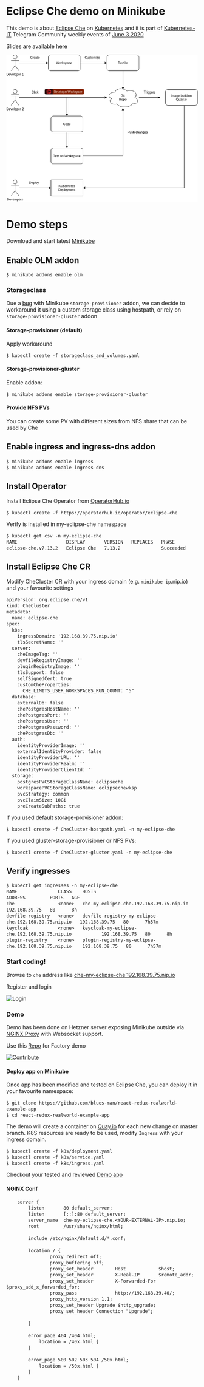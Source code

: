 # Eclipse Che demo on Minikube

This demo is about [Eclipse Che](https://www.eclipse.org/che/) on [Kubernetes](https://kubernetes.io) and it is part of [Kubernetes-IT](https://t.me/kubernetes_it) Telegram Community weekly events of [June 3 2020](https://www.eventbrite.it/e/biglietti-kubernetes-it-sviluppare-su-kubernetes-con-eclipse-che-107109477330#)

Slides are available [here](https://github.com/blues-man/eclipse-che-minikube-demo/blob/master/Eclipse_Che_Rocks.pdf)


![Diagram](Eclipse_Che_Demo_Diagram.png)

# Demo steps

Download and start latest [Minikube](https://github.com/kubernetes/minikube/releases/tag/v1.11.0)

## Enable OLM addon

```
$ minikube addons enable olm
```
### Storageclass

Due a [bug](https://github.com/eclipse/che/issues/16545) with Minikube `storage-provisioner` addon, we can decide to workaround it using a custom storage class using hostpath, or rely on `storage-provisioner-gluster` addon

#### Storage-provisioner (default)

Apply workaround
```
$ kubectl create -f storageclass_and_volumes.yaml
```

#### Storage-provisioner-gluster

Enable addon:

```
$ minikube addons enable storage-provisioner-gluster
```

#### Provide NFS PVs

You can create some PV with different sizes from NFS share that can be used by Che

## Enable ingress and ingress-dns addon

```
$ minikube addons enable ingress
$ minikube addons enable ingress-dns
```
## Install Operator

Install Eclipse Che Operator from [OperatorHub.io](https://operatorhub.io/operator/eclipse-che)

```
$ kubectl create -f https://operatorhub.io/operator/eclipse-che
```

Verify is installed in my-eclipse-che namespace

```
$ kubectl get csv -n my-eclipse-che
NAME                  DISPLAY       VERSION   REPLACES   PHASE
eclipse-che.v7.13.2   Eclipse Che   7.13.2               Succeeded
```

## Install Eclipse Che CR

Modify CheCluster CR with your ingress domain (e.g. `minikube ip`.nip.io) and your favourite settings

```
apiVersion: org.eclipse.che/v1
kind: CheCluster
metadata:
  name: eclipse-che
spec:
  k8s:
    ingressDomain: '192.168.39.75.nip.io'
    tlsSecretName: ''
  server:
    cheImageTag: ''
    devfileRegistryImage: ''
    pluginRegistryImage: ''
    tlsSupport: false
    selfSignedCert: true
    customCheProperties:
      CHE_LIMITS_USER_WORKSPACES_RUN_COUNT: "5"
  database:
    externalDb: false
    chePostgresHostName: ''
    chePostgresPort: ''
    chePostgresUser: ''
    chePostgresPassword: ''
    chePostgresDb: ''
  auth:
    identityProviderImage: ''
    externalIdentityProvider: false
    identityProviderURL: ''
    identityProviderRealm: ''
    identityProviderClientId: ''
  storage:
    postgresPVCStorageClassName: eclipseche
    workspacePVCStorageClassName: eclipsechewksp
    pvcStrategy: common
    pvcClaimSize: 10Gi
    preCreateSubPaths: true

```
If you used default storage-provisioner addon:

```
$ kubectl create -f CheCluster-hostpath.yaml -n my-eclipse-che
```

If you used gluster-storage-provisioner or NFS PVs:

```
$ kubectl create -f CheCluster-gluster.yaml -n my-eclipse-che
```

## Verify ingresses

```
$ kubectl get ingresses -n my-eclipse-che
NAME               CLASS    HOSTS                                                  ADDRESS         PORTS   AGE
che                <none>   che-my-eclipse-che.192.168.39.75.nip.io                192.168.39.75   80      8h
devfile-registry   <none>   devfile-registry-my-eclipse-che.192.168.39.75.nip.io   192.168.39.75   80      7h57m
keycloak           <none>   keycloak-my-eclipse-che.192.168.39.75.nip.io           192.168.39.75   80      8h
plugin-registry    <none>   plugin-registry-my-eclipse-che.192.168.39.75.nip.io    192.168.39.75   80      7h57m
```

### Start coding!

Browse to `che` address like [che-my-eclipse-che.192.168.39.75.nip.io](che-my-eclipse-che.192.168.39.75.nip.io)

Register and login

![Login](https://miro.medium.com/max/968/0*XMW3jIOgG9Vxmf5s.)


### Demo

Demo has been done on Hetzner server exposing Minikube outside via [NGINX Proxy](#nginx-conf) with Websocket support.

Use this [Repo](https://github.com/blues-man/react-redux-realworld-example-app) for Factory demo

[![Contribute](https://raw.githubusercontent.com/blues-man/cloud-native-workshop/demo/factory-contribute.svg)](http://che-my-eclipse-che.148.251.9.136.nip.io/factory?url=https://github.com/blues-man/react-redux-realworld-example-app/)

#### Deploy app on Minikube

Once app has been modified and tested on Eclipse Che, you can deploy it in your favourite namespace:

```
$ git clone https://github.com/blues-man/react-redux-realworld-example-app
$ cd react-redux-realworld-example-app
```

The demo will create a container on [Quay.io](https://quay.io/repository/bluesman/react-realworld) for each new change on master branch. K8S resources are ready to be used, modify `Ingress` with your ingress domain.

```
$ kubectl create -f k8s/deployment.yaml
$ kubectl create -f k8s/service.yaml
$ kubectl create -f k8s/ingress.yaml
```

Checkout your tested and reviewed [Demo app](http://react-realword-my-eclipse-che.148.251.9.136.nip.io/)



#### NGINX Conf

```
    server {
        listen       80 default_server;
        listen       [::]:80 default_server;
        server_name  che-my-eclipse-che.<YOUR-EXTERNAL-IP>.nip.io;
        root         /usr/share/nginx/html;

        include /etc/nginx/default.d/*.conf;

        location / {
                proxy_redirect off;
                proxy_buffering off;
                proxy_set_header        Host            $host;
                proxy_set_header        X-Real-IP       $remote_addr;
                proxy_set_header        X-Forwarded-For $proxy_add_x_forwarded_for;
                proxy_pass              http://192.168.39.40/;
                proxy_http_version 1.1;
                proxy_set_header Upgrade $http_upgrade;
                proxy_set_header Connection "Upgrade";

        }

        error_page 404 /404.html;
            location = /40x.html {
        }

        error_page 500 502 503 504 /50x.html;
            location = /50x.html {
        }
    }
```
